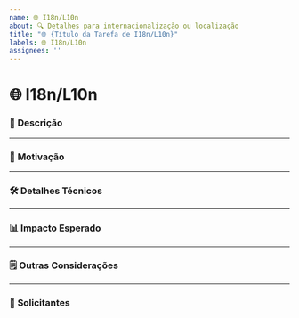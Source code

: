 ```yaml
---
name: 🌐 I18n/L10n
about: 🔍 Detalhes para internacionalização ou localização
title: "🌐 {Título da Tarefa de I18n/L10n}"
labels: 🌐 I18n/L10n
assignees: ''
---
```


# 🌐 I18n/L10n

### 📝 **Descrição**
<!-- Descreva o conteúdo a ser internacionalizado ou localizado. -->
<!-- Exemplo:
"Traduzir os textos da página de checkout para espanhol e inglês. Certificar que mensagens de erro e placeholders estejam também traduzidos." 
-->

---

### 🌟 **Motivação**
<!-- Explique a importância da I18n/L10n. -->
<!-- Exemplo:
"Expandir o alcance do sistema para clientes da América Latina e Estados Unidos, melhorando a experiência do usuário nesses mercados." 
-->

---

### 🛠️ **Detalhes Técnicos**
<!-- Inclua informações técnicas relevantes para a tarefa. -->
<!-- Exemplo:
"Usar arquivos `.properties` para armazenar as traduções e verificar que a funcionalidade de seleção de idioma esteja configurada corretamente no front-end." 
-->

---

### 📊 **Impacto Esperado**
<!-- Descreva o impacto que a tarefa terá no sistema. -->
<!-- Exemplo:
"Permitir o uso do sistema por falantes de inglês e espanhol, aumentando a acessibilidade e a retenção de clientes internacionais." 
-->

---

### 🗒️ **Outras Considerações**
<!-- Adicione informações complementares que possam ser úteis para a execução da tarefa. -->
<!-- Exemplo:
"Utilizar tradutores automáticos inicialmente, mas validar o conteúdo com profissionais nativos para garantir precisão e contexto." 
-->

---

### 👥 **Solicitantes**
<!-- Liste as pessoas ou equipes que solicitaram essa tarefa. -->
<!-- Exemplo:
- Time de Expansão Internacional
- Equipe de Marketing
-->
